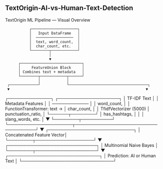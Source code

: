 ## TextOrigin-AI-vs-Human-Text-Detection ##

TextOrigin ML Pipeline — Visual Overview

               ┌─────────────────────┐
               │   Input DataFrame   │
               │  ─────────────────  │
               │  text, word_count,  │
               │  char_count, etc.   │
               └────────┬────────────┘
                        │
                        ▼
          ┌────────────────────────────┐
          │     FeatureUnion Block     │
          │ Combines text + metadata   │
          └────────┬────────────┬──────┘
                   │            │
     ┌─────────────┘            └────────────────────────────────────┐
     ▼                                                              ▼
┌──────────────┐                                          ┌────────────────────┐
│ TF-IDF Text  │                                          │  Metadata Features │
│ ──────────── │                                          │ word_count,        │
│ FunctionTransformer: text →                            │ char_count,        │
│  TfidfVectorizer (5000)                                │ punctuation_ratio, │
└──────┬────────┘                                          │ has_hashtags,     │
       │                                                  │ slang_words, etc. │
       ▼                                                  └────────┬──────────┘
       └─────────────────────┬─────────────────────────────────────┘
                             ▼
               ┌────────────────────────────┐
               │ Concatenated Feature Vector│
               └────────┬───────────────────┘
                        ▼
              ┌─────────────────────────────┐
              │  Multinomial Naive Bayes    │
              └────────┬────────────────────┘
                        ▼
           ┌──────────────────────────────┐
           │ Prediction: AI or Human Text │
           └──────────────────────────────┘
